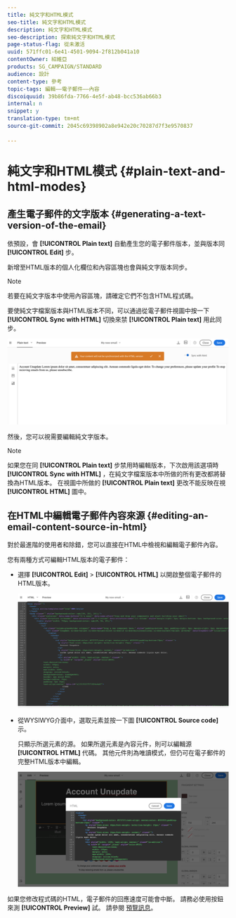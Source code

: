 ```yaml
---
title: 純文字和HTML模式
seo-title: 純文字和HTML模式
description: 純文字和HTML模式
seo-description: 探索純文字和HTML模式
page-status-flag: 從未激活
uuid: 571ffc01-6e41-4501-9094-2f812b041a10
contentOwner: 紹維亞
products: SG_CAMPAIGN/STANDARD
audience: 設計
content-type: 參考
topic-tags: 編輯——電子郵件——內容
discoiquuid: 39b86fda-7766-4e5f-ab48-bcc536ab66b3
internal: n
snippet: y
translation-type: tm+mt
source-git-commit: 2045c69398902a8e942e20c70287d7f3e9570837

---
```



# 純文字和HTML模式 {#plain-text-and-html-modes}

## 產生電子郵件的文字版本 {#generating-a-text-version-of-the-email}

依預設，會 **[!UICONTROL Plain text]** 自動產生您的電子郵件版本，並與版本同 **[!UICONTROL Edit]** 步。

新增至HTML版本的個人化欄位和內容區塊也會與純文字版本同步。

>[!NOTE]
>
>若要在純文字版本中使用內容區塊，請確定它們不包含HTML程式碼。

要使純文字檔案版本與HTML版本不同，可以通過從電子郵件視圖中按一下 **[!UICONTROL Sync with HTML]** 切換來禁 **[!UICONTROL Plain text]** 用此同步。

![](assets/email_designer_textversion.png)

然後，您可以視需要編輯純文字版本。

>[!NOTE]
>
>如果您在同 **[!UICONTROL Plain text]** 步禁用時編輯版本，下次啟用該選項時 **[!UICONTROL Sync with HTML]** ，在純文字檔案版本中所做的所有更改都將替換為HTML版本。 在視圖中所做的 **[!UICONTROL Plain text]** 更改不能反映在視 **[!UICONTROL HTML]** 圖中。

## 在HTML中編輯電子郵件內容來源 {#editing-an-email-content-source-in-html}

對於最進階的使用者和除錯，您可以直接在HTML中檢視和編輯電子郵件內容。

您有兩種方式可編輯HTML版本的電子郵件：

* 選擇 **[!UICONTROL Edit]** &gt; **[!UICONTROL HTML]** 以開啟整個電子郵件的HTML版本。

   ![](assets/email_designer_html1.png)

* 從WYSIWYG介面中，選取元素並按一下圖 **[!UICONTROL Source code]** 示。

   只顯示所選元素的源。 如果所選元素是內容元件，則可以編輯源 **[!UICONTROL HTML]** 代碼。 其他元件則為唯讀模式，但仍可在電子郵件的完整HTML版本中編輯。

   ![](assets/email_designer_html2.png)

如果您修改程式碼的HTML，電子郵件的回應速度可能會中斷。 請務必使用按鈕來測 **[!UICONTROL Preview]** 試。 請參閱 [預覽訊息](../../sending/using/previewing-messages.md)。
